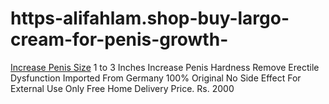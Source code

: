 # https-alifahlam.shop-buy-largo-cream-for-penis-growth-
[Increase Penis Size](https://alifahlam.shop/buy-largo-cream-for-penis-growth/) 1 to 3 Inches Increase Penis Hardness Remove Erectile Dysfunction Imported From Germany 100% Original No Side Effect For External Use Only Free Home Delivery Price. Rs. 2000

